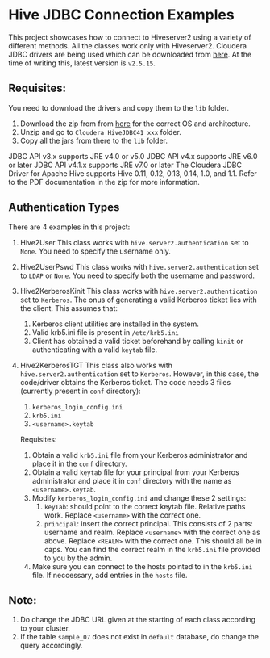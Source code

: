# Hive JDBC Connection Examples

This project showcases how to connect to Hiveserver2 using a variety of different methods.
All the classes work only with Hiveserver2.
Cloudera JDBC drivers are being used which can be downloaded from [here](http://www.cloudera.com/content/www/en-us/downloads/connectors/hive/jdbc/2-5-15.html).
At the time of writing this, latest version is `v2.5.15`.

## Requisites:
You need to download the drivers and copy them to the `lib` folder.

1. Download the zip from from [here](http://www.cloudera.com/content/www/en-us/downloads/connectors/hive/jdbc/2-5-15.html) for the correct OS and architecture.
2. Unzip and go to `Cloudera_HiveJDBC41_xxx` folder.
3. Copy all the jars from there to the `lib` folder.

JDBC API v3.x supports JRE v4.0 or v5.0
JDBC API v4.x supports JRE v6.0 or later
JDBC API v4.1.x supports JRE v7.0 or later
The Cloudera JDBC Driver for Apache Hive supports Hive 0.11, 0.12, 0.13, 0.14, 1.0, and 1.1.
Refer to the PDF documentation in the zip for more information.

## Authentication Types

There are 4 examples in this project:

1. Hive2User
This class works with `hive.server2.authentication` set to `None`.
You need to specify the username only.

2. Hive2UserPswd
This class works  with `hive.server2.authentication` set to `LDAP` or `None`.
You need to specify both the username and password.

3. Hive2KerberosKinit
This class works  with `hive.server2.authentication` set to `Kerberos`.
The onus of generating a valid Kerberos ticket lies with the client.
This assumes that:
	1. Kerberos client utilities are installed in the system.
	2. Valid krb5.ini file is present in `/etc/krb5.ini`
	3. Client has obtained a valid ticket beforehand by calling `kinit` or authenticating with a valid `keytab` file.

4. Hive2KerberosTGT
This class also works  with `hive.server2.authentication` set to `Kerberos`.
However, in this case, the code/driver obtains the Kerberos ticket.
The code needs 3 files (currently present in `conf` directory):
	1. `kerberos_login_config.ini`
	2. `krb5.ini`
	3. `<username>.keytab`

	Requisites:

	1. Obtain a valid `krb5.ini` file from your Kerberos administrator and place it in the `conf` directory.
	2. Obtain a valid `keytab` file for your principal from your Kerberos administrator and place it in `conf` directory with the name as `<username>.keytab`.  
	3. Modify `kerberos_login_config.ini` and change these 2 settings:
		1. `keyTab`: should point to the correct keytab file. Relative paths work. Replace `<username>` with the correct one.
		2. `principal`: insert the correct principal. This consists of 2 parts: username and realm.
		Replace `<username>` with the correct one as above.
		Replace `<REALM>` with the correct one. This should all be in caps. You can find the correct realm in the `krb5.ini` file provided to you by the admin.
	4. Make sure you can connect to the hosts pointed to in the `krb5.ini` file. If neccessary, add entries in the `hosts` file. 

## Note:
1. Do change the JDBC URL given at the starting of each class according to your cluster.
2. If the table `sample_07` does not exist in `default` database, do change the query accordingly.
